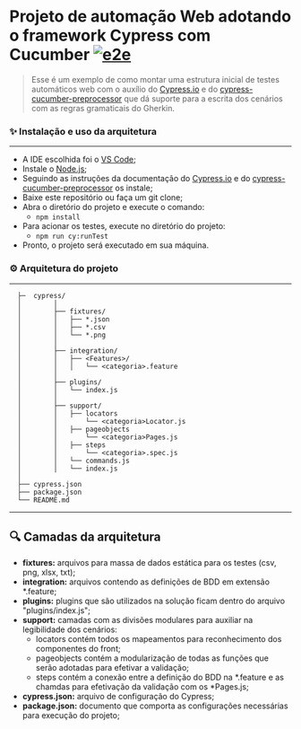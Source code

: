 # Projeto de automação Web adotando o framework Cypress com Cucumber [![e2e](https://github.com/adelitofarias/compra_carrinho_item/actions/workflows/ci.yml/badge.svg)](https://github.com/adelitofarias/compra_carrinho_item/actions/workflows/ci.yml)
> Esse é um exemplo de como montar uma estrutura inicial de testes automáticos web com o auxílio do [Cypress.io][cy] e do [cypress-cucumber-preprocessor][cucumber] que dá suporte para a escrita dos cenários com as regras gramaticais do Gherkin.
> 

### ✨ Instalação e uso da arquitetura
-----------------------
- A IDE escolhida foi o [VS Code][vs];
- Instale o [Node.js](https://nodejs.org/en/download/);
- Seguindo as instruções da documentação do [Cypress.io][cyDOC] e do [cypress-cucumber-preprocessor][cucumber] os instale;
- Baixe este repositório ou faça um git clone;
- Abra o diretório do projeto e execute o comando:
    - `npm install`
- Para acionar os testes, execute no diretório do projeto:
    - `npm run cy:runTest`
- Pronto, o projeto será executado em sua máquina.

### ⚙️ Arquitetura do projeto
-----------------------

```
  ├─  cypress/
  │        │
  │        ├── fixtures/
  │        │   ├── *.json
  │        │   ├── *.csv       
  │        │   └── *.png
  │        │
  │        ├── integration/
  │        │   ├── <Features>/
  │        │   │   └── <categoria>.feature
  │        │
  │        ├── plugins/
  │        │   └── index.js
  │        │
  │        ├── support/
  │        │   ├── locators
  │        │       └── <categoria>Locator.js
  │        │   ├── pageobjects
  │        │       └── <categoria>Pages.js
  │        │   ├── steps
  │        │       └── <categoria>.spec.js
  │        │   └── commands.js
  │        │   └── index.js
  │ 
  ├── cypress.json
  ├── package.json
  └── README.md
```
---------------------------------------
## 🔍 Camadas da arquitetura

 - **fixtures:** arquivos para massa de dados estática para os testes (csv, png, xlsx, txt);
 - **integration:** arquivos contendo as definições de BDD em extensão *.feature;
 - **plugins:** plugins que são utilizados na solução ficam dentro do arquivo "plugins/index.js";
 - **support:** camadas com as divisões modulares para auxiliar na legibilidade dos cenários:
    - locators contém todos os mapeamentos para reconhecimento dos componentes do front;
    - pageobjects contém a modularização de todas as funções que serão adotadas para efetivar a validação;
    - steps contém a conexão entre a definição do BDD na *.feature e as chamdas para efetivação da validação com os *Pages.js;
 - **cypress.json:** arquivo de configuração do Cypress;
 - **package.json:** documento que comporta as configurações necessárias para execução do projeto;



[cy]:https://github.com/cypress-io/cypress 
[cyDOC]:https://docs.cypress.io/guides/getting-started/installing-cypress.html#System-requirements
[cucumber]: https://github.com/TheBrainFamily/cypress-cucumber-preprocessor
[vs]: https://code.visualstudio.com/
